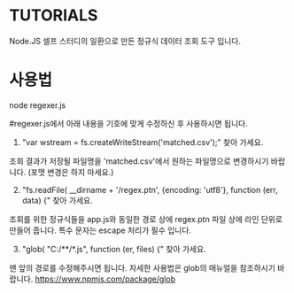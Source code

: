 # TUTORIALS
Node.JS 셀프 스터디의 일환으로 만든 정규식 데이터 조회 도구 입니다.

# 사용법
node regexer.js

#regexer.js에서 아래 내용을 기호에 맞게 수정하신 후 사용하시면 됩니다. 

1. "var wstream = fs.createWriteStream('matched.csv');" 찾아 가세요.

  조회 결과가 저장될 파일명을 'matched.csv'에서 원하는 파일명으로 변경하시기 바랍니다. (포맷 변경은 하지 마세요.)

2. "fs.readFile( __dirname + '/regex.ptn', {encoding: 'utf8'}, function (err, data) {" 찾아 가세요.

  조회를 위한 정규식들을 app.js와 동일한 경로 상에 regex.ptn 파일 상에 라인 단위로 만들어 줍니다.
  특수 문자는 escape 처리가 필수 입니다.
  
3. "glob( "C:/**/*.js", function (er, files) {" 찾아 가세요.

  맨 앞의 경로를 수정해주시면 됩니다. 
  자세한 사용법은 glob의 매뉴얼을 참조하시기 바랍니다. https://www.npmjs.com/package/glob
